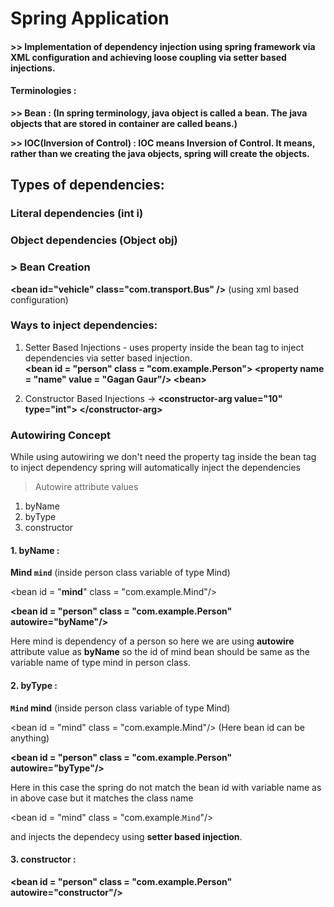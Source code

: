 # 	Spring Application 
#### >> Implementation of dependency injection using spring framework via XML configuration and achieving loose coupling via setter based injections.

#### 	Terminologies :

**>>	Bean : (In spring terminology, java object is called a bean. The java objects that are stored in container are called beans.)**

**>>	IOC(Inversion of Control) : IOC means Inversion of Control. It means, rather than we creating the java objects, spring will create the objects.**

## Types of dependencies:
### Literal dependencies **(int i)**

### Object dependencies **(Object obj)**

### > Bean Creation
**<bean id="vehicle" class="com.transport.Bus" /\>** (using xml based configuration)

 ### Ways to inject dependencies:

 1. Setter Based Injections -
	 uses property inside the bean tag to inject dependencies via setter based injection.   
	**<bean id = "person" class = "com.example.Person"\>  <property name = "name" value = "Gagan Gaur"/\>       <bean\>**
	
 2. Constructor Based Injections -> **<constructor-arg value="10" type="int"\> </constructor-arg\>**

### Autowiring Concept
While using autowiring we don't need the property tag inside the bean tag to inject dependency spring will automatically inject the dependencies
> Autowire attribute values
1. byName
2. byType
3. constructor

#### 1. byName : 
**Mind `mind`** (inside person class variable of type Mind)

<bean id = "**mind**" class = "com.example.Mind"/\>
	
**<bean id = "person" class = "com.example.Person" autowire="byName"/\>**
	
Here mind is dependency of a person so here we are using **autowire** attribute value as **byName** so the id of mind bean should be same as the variable name of type mind in person class.

#### 2. byType :
**`Mind` mind** (inside person class variable of type Mind)

<bean id = "mind" class = "com.example.Mind"/\> (Here bean id can be anything)
	
**<bean id = "person" class = "com.example.Person" autowire="byType"/\>**

Here in this case the spring do not match the bean id with variable name as in above case but it matches the class name 

<bean id = "mind" class = "com.example.`Mind`"/\>

and injects the dependecy using **setter based injection**.

#### 3. constructor :

**<bean id = "person" class = "com.example.Person" autowire="constructor"/\>**
